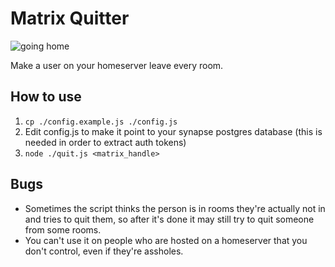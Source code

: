 # Matrix Quitter

![going home](http://s2.quickmeme.com/img/a2/a251beb450c4396772febf13fb8798a997df0e7d8fb641d03c33719bffea1d25.jpg)

Make a user on your homeserver leave every room.

## How to use

1. `cp ./config.example.js ./config.js`
2. Edit config.js to make it point to your synapse postgres database (this is needed in order to extract auth tokens)
3. `node ./quit.js <matrix_handle>`

## Bugs

* Sometimes the script thinks the person is in rooms they're actually not in and tries to quit them, so after it's done it may still try to quit someone from some rooms.
* You can't use it on people who are hosted on a homeserver that you don't control, even if they're assholes.